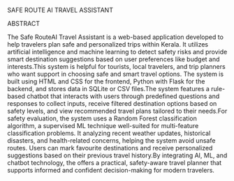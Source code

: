 SAFE ROUTE AI TRAVEL ASSISTANT

ABSTRACT

The Safe RouteAI Travel Assistant is a web-based application developed to help travelers plan safe and personalized trips within Kerala. It utilizes artificial intelligence and machine learning to detect safety risks and provide smart destination suggestions based on user preferences like budget and interests.This system is helpful for tourists, local travelers, and trip planners who want support in choosing safe and smart travel options. The system is built using HTML and CSS for the frontend, Python with Flask for the backend, and stores data in SQLite or CSV files.The system features a rule-based chatbot that interacts with users through predefined questions and responses to collect inputs, receive filtered destination options based on safety
levels, and view recommended travel plans tailored to their needs.For safety evaluation, the system uses a Random Forest classification algorithm, a supervised ML technique well-suited for multi-feature classification problems. It analyzing recent weather updates, historical disasters, and health-related concerns, helping the system avoid unsafe routes. Users can mark favourite destinations and receive personalized suggestions based on their previous travel history.By integrating AI, ML, and chatbot technology, the offers a practical, safety-aware travel planner that supports informed and confident decision-making for modern travelers.
